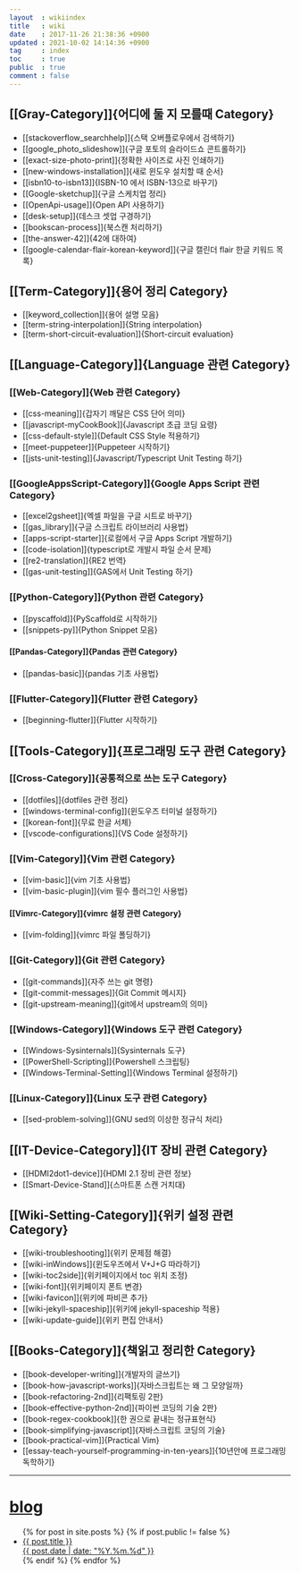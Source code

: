 ```yaml
---
layout  : wikiindex
title   : wiki
date    : 2017-11-26 21:38:36 +0900
updated : 2021-10-02 14:14:36 +0900
tag     : index
toc     : true
public  : true
comment : false
---
```


## [[Gray-Category]]{어디에 둘 지 모를때 Category}

* [[stackoverflow_searchhelp]]{스택 오버플로우에서 검색하기}
* [[google_photo_slideshow]]{구글 포토의 슬라이드쇼 콘트롤하기}
* [[exact-size-photo-print]]{정확한 사이즈로 사진 인쇄하기}
* [[new-windows-installation]]{새로 윈도우 설치할 때 순서}
* [[isbn10-to-isbn13]]{ISBN-10 에서 ISBN-13으로 바꾸기}
* [[Google-sketchup]]{구글 스케치업 정리}
* [[OpenApi-usage]]{Open API 사용하기}
* [[desk-setup]]{데스크 셋업 구경하기}
* [[bookscan-process]]{북스캔 처리하기}
* [[the-answer-42]]{42에 대하여}
* [[google-calendar-flair-korean-keyword]]{구글 캘린더 flair 한글 키워드 목록}

## [[Term-Category]]{용어 정리 Category}

* [[keyword_collection]]{용어 설명 모음}
* [[term-string-interpolation]]{String interpolation}
* [[term-short-circuit-evaluation]]{Short-circuit evaluation}

## [[Language-Category]]{Language 관련 Category}

### [[Web-Category]]{Web 관련 Category}
* [[css-meaning]]{갑자기 깨달은 CSS 단어 의미}
* [[javascript-myCookBook]]{Javascript 초급 코딩 요령}
* [[css-default-style]]{Default CSS Style 적용하기}
* [[meet-puppeteer]]{Puppeteer 시작하기}
* [[jsts-unit-testing]]{Javascript/Typescript Unit Testing 하기}

### [[GoogleAppsScript-Category]]{Google Apps Script 관련 Category}

* [[excel2gsheet]]{엑셀 파일을 구글 시트로 바꾸기}
* [[gas_library]]{구글 스크립트 라이브러리 사용법}
* [[apps-script-starter]]{로컬에서 구글 Apps Script 개발하기}
* [[code-isolation]]{typescript로 개발시 파일 순서 문제}
* [[re2-translation]]{RE2 번역}
* [[gas-unit-testing]]{GAS에서 Unit Testing 하기}

### [[Python-Category]]{Python 관련 Category}

* [[pyscaffold]]{PyScaffold로 시작하기}
* [[snippets-py]]{Python Snippet 모음}

#### [[Pandas-Category]]{Pandas 관련 Category}

* [[pandas-basic]]{pandas 기초 사용법}

### [[Flutter-Category]]{Flutter 관련 Category}

* [[beginning-flutter]]{Flutter 시작하기}

## [[Tools-Category]]{프로그래밍 도구 관련 Category}

### [[Cross-Category]]{공통적으로 쓰는 도구 Category}

* [[dotfiles]]{dotfiles 관련 정리}
* [[windows-terminal-config]]{윈도우즈 터미널 설정하기}
* [[korean-font]]{무료 한글 서체}
* [[vscode-configurations]]{VS Code 설정하기}

### [[Vim-Category]]{Vim 관련 Category}

* [[vim-basic]]{vim 기초 사용법}
* [[vim-basic-plugin]]{vim 필수 플러그인 사용법}

#### [[Vimrc-Category]]{vimrc 설정 관련 Category}

* [[vim-folding]]{vimrc 파일 폴딩하기}

### [[Git-Category]]{Git 관련 Category}

* [[git-commands]]{자주 쓰는 git 명령}
* [[git-commit-messages]]{Git Commit 메시지}
* [[git-upstream-meaning]]{git에서 upstream의 의미}

### [[Windows-Category]]{Windows 도구 관련 Category}

* [[Windows-Sysinternals]]{Sysinternals 도구}
* [[PowerShell-Scripting]]{Powershell 스크립팅}
* [[Windows-Terminal-Setting]]{Windows Terminal 설정하기}

### [[Linux-Category]]{Linux 도구 관련 Category}

* [[sed-problem-solving]]{GNU sed의 이상한 정규식 처리}

## [[IT-Device-Category]]{IT 장비 관련 Category}

* [[HDMI2dot1-device]]{HDMI 2.1 장비 관련 정보} 
* [[Smart-Device-Stand]]{스마트폰 스캔 거치대} 
  
## [[Wiki-Setting-Category]]{위키 설정 관련 Category}

* [[wiki-troubleshooting]]{위키 문제점 해결} 
* [[wiki-inWindows]]{윈도우즈에서 V+J+G 따라하기}
* [[wiki-toc2side]]{위키페이지에서 toc 위치 조정}
* [[wiki-font]]{위키페이지 폰트 변경} 
* [[wiki-favicon]]{위키에 파비콘 추가}
* [[wiki-jekyll-spaceship]]{위키에 jekyll-spaceship 적용}
* [[wiki-update-guide]]{위키 편집 안내서}

## [[Books-Category]]{책읽고 정리한 Category}

* [[book-developer-writing]]{개발자의 글쓰기}
* [[book-how-javascript-works]]{자바스크립트는 왜 그 모양일까}
* [[book-refactoring-2nd]]{리팩토링 2판}
* [[book-effective-python-2nd]]{파이썬 코딩의 기술 2판}
* [[book-regex-cookbook]]{한 권으로 끝내는 정규표현식}
* [[book-simplifying-javascript]]{자바스크립트 코딩의 기술}
* [[book-practical-vim]]{Practical Vim}
* [[essay-teach-yourself-programming-in-ten-years]]{10년안에 프로그래밍 독학하기}

---

# [blog](/blog/)
<div>
    <ul class="leaders">
{% for post in site.posts %}
    {% if post.public != false %}
        <li>
            <a class="post-link" href="{{ post.url | prepend: site.baseurl }}">
                <span>{{ post.title }}</span>
                <div>{{ post.date | date: "%Y.%m.%d" }}</div>
            </a>
        </li>
    {% endif %}
{% endfor %}
    </ul>
</div>

